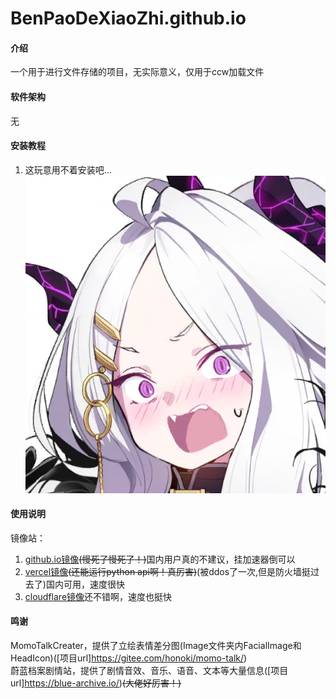 # BenPaoDeXiaoZhi.github.io

#### 介绍
一个用于进行文件存储的项目，无实际意义，仅用于ccw加载文件

#### 软件架构
无


#### 安装教程

1.  这玩意用不着安装吧...![](Image/FaceImage/hina/hina_(11).webp)

#### 使用说明

镜像站：
1. [github.io镜像](https://benpaodexiaozhi.github.io/)<s>(慢死了慢死了！)</s>国内用户真的不建议，挂加速器倒可以
2. [vercel镜像](https://files.meng-ladder.us.kg/)<s>(还能运行python api啊！真厉害)</s>(被ddos了一次,但是防火墙挺过去了)国内可用，速度很快
3. [cloudflare镜像](https://files.meng-files.us.kg/)还不错啊，速度也挺快

#### 鸣谢
MomoTalkCreater，提供了立绘表情差分图(Image文件夹内FacialImage和HeadIcon)([项目url]https://gitee.com/honoki/momo-talk/)<br>
蔚蓝档案剧情站，提供了剧情音效、音乐、语音、文本等大量信息([项目url]https://blue-archive.io/)<s>(大佬好厉害！)</s>